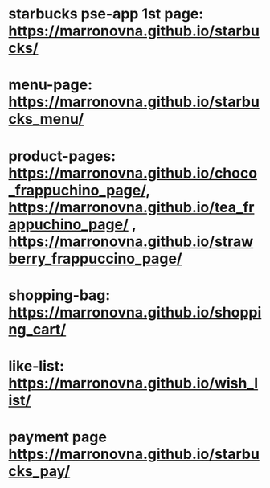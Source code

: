# starbucks pse-app 1st page:   https://marronovna.github.io/starbucks/
# menu-page:       https://marronovna.github.io/starbucks_menu/
# product-pages:   https://marronovna.github.io/choco_frappuchino_page/, https://marronovna.github.io/tea_frappuchino_page/ , https://marronovna.github.io/strawberry_frappuccino_page/  
# shopping-bag:    https://marronovna.github.io/shopping_cart/
# like-list:       https://marronovna.github.io/wish_list/
# payment page     https://marronovna.github.io/starbucks_pay/
